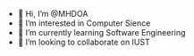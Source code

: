 - 👋 Hi, I’m @MHDOA
- 👀 I’m interested in Computer Sience
- 🌱 I’m currently learning Software Engineering
- 💞️ I’m looking to collaborate on IUST

<!---
MHDOA/MHDOA is a ✨ special ✨ repository because its `README.md` (this file) appears on your GitHub profile.
You can click the Preview link to take a look at your changes.
--->
